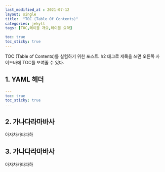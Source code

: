 ```yaml
---
last_modified_at : 2021-07-12
layout: single
title:  "TOC (Table Of Contents)"
categories: jekyll
tags: [TOC,테이블 개요,테이블 요약]

toc: true
toc_sticky: true
---
```


TOC (Table of Contents)를 실험하기 위한 포스트.
h2 태그로 제목을 쓰면 오른쪽 사이드바에 TOC를 보여줄 수 있다.

## 1. YAML 헤더
```yaml
---  
toc: true  
toc_sticky: true  
---
```

## 2. 가나다라마바사
아자차카타파하

## 3. 가나다라마바사
아자차카타파하
